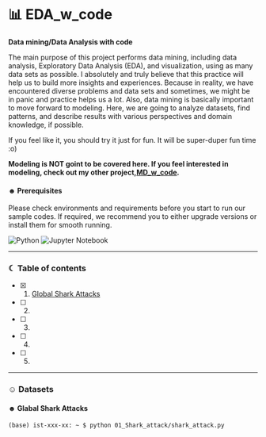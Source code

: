 # 📊 EDA_w_code

**Data mining/Data Analysis with code**

The main purpose of this project performs data mining, including data analysis, Exploratory Data Analysis (EDA), and visualization, using as many data sets as possible. I absolutely and truly believe that this practice will help us to build more insights and experiences. 
Because in reality, we have encountered diverse problems and data sets and sometimes, we might be in panic and practice helps us a lot. Also, data mining is basically important to move forward to modeling. Here, we are going to analyze datasets, find patterns, and describe results with various perspectives and domain knowledge, if possible. 

If you feel like it, you should try it just for fun. It will be super-duper fun time :o)

**Modeling is NOT goint to be covered here. If you feel interested in modeling, check out my other project,[MD_w_code](https://github.com/soyounson/ML_w_code).**

#### ☻ Prerequisites
Please check environments and requirements before you start to run our sample codes. If required, we recommend you to either upgrade versions or install them for smooth running.

![Python](https://img.shields.io/badge/python-3670A0?style=for-the-badge&logo=python&logoColor=ffdd54)
![Jupyter Notebook](https://img.shields.io/badge/jupyter-%23FA0F00.svg?style=for-the-badge&logo=jupyter&logoColor=white)

-----------------------------------------------------------------------

### ☾ Table of contents
- [x] 01. [Global Shark Attacks](https://github.com/soyounson/DM_w_code/blob/main/01_Shark_attack/README.md)
- [ ] 02. 
- [ ] 03. 
- [ ] 04. 
- [ ] 05. 

-----------------------------------------------------------------------

### ☺︎ Datasets 

#### ☻ Glabal Shark Attacks

```
(base) ist-xxx-xx: ~ $ python 01_Shark_attack/shark_attack.py
```


